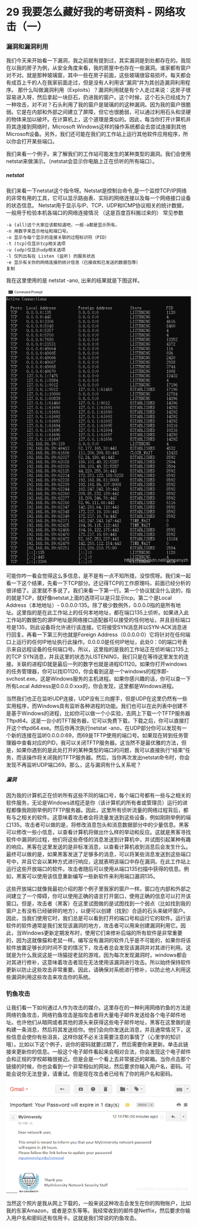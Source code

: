 # 29 我要怎么藏好我的考研资料 - 网络攻击（一）

### 漏洞和漏洞利用

我们今天来开始看一下漏洞，我之前就有提到过，其实漏洞是到处都存在的。我现在以我的房子为例，从安全角度来看，我的房屋中也存在一些漏洞。谁家都有窗户对不对。就是那种玻璃窗，其中一些在房子前面，这些玻璃很容易损坏。每天都会有成百上千的人在我家前面走过，但是没有人利用该“漏洞“并为其创造漏洞利用程序。 那什么叫做漏洞利用（Exploits）？漏洞利用就是有个人走过来说：这房子很容易进入呀，然后拿起一块巨石，扔进我的窗户。这个时候，这个石头已经成为了一种攻击，对不对？石头利用了我的窗户是玻璃的的这种漏洞。因为我的窗户很脆弱。它是在内部和外部之间建立了屏障，但它也很脆弱，可以通过利用石头和坚硬的物体来加以破坏。在计算机上，这个道理是类似的。因此，每当你打开计算机并将其连接到网络时，Microsoft Windows这样的操作系统都会去尝试连接到其他Microsoft设备。另外，我们还可能在我们的工作站上运行其他软件应用程序，所以你会打开某些端口。

我们来看一个例子。来了解我们的工作站可能发生的某种类型的漏洞。我们会使用netstat来做演示。（netstat会显示你电脑上正在侦听的所有端口）。

##### netstat

我们来看一下netstat这个指令呀。Netstat是控制台命令,是一个监控TCP/IP网络的非常有用的工具，它可以显示路由表、实际的网络连接以及每一个网络接口设备的状态信息。 Netstat用于显示与IP、TCP、UDP和ICMP协议相关的统计数据，一般用于检验本机各端口的网络连接情况 （这是百度百科搬过来的） 常见参数

```plaintext
-a (all)这个大家应该都知道吧，一般-a都是显示所有。
-n 用数字来显示地址和端口号。
-o 显示与每个显示的连接关联的过程标识符（PID）
-t (tcp)仅显示tcp相关选项
-u (udp)仅显示udp相关选项
-l 仅列出有在 Listen (监听) 的服务状态
-e 显示有关你的网络连接的统计信息（已接收和已发送的数据包等）
复制
```

我在这里使用的是 netstat -ano, 出来的结果就是下图这样。

![在这里插入图片描述](assets/20210219170024914.png)

可能你咋一看会觉得这么多信息，是不是有一点不知所措，没惊慌呀。我们来一起看一下这个结果，先看一下TCP部分。还记得TCP的工作原理吗，前面已经分析的很详细了。这里就不多说了。我们来看一下第一行。第一个协议就没什么说的，指的就是TCP，就好像netstat上面的选项可以是只显示tcp。第二个是Local Address（本地地址）- 0.0.0.0:135。除了极少数例外，0.0.0.0指的是所有地址。这里指的是在此工作站上的任何本地地址，都在端口135上侦听。如果进入此工作站的数据包的源IP地址是网络接口适配器可以接受的任何地址，并且目标端口号是135，则此设备将允许进行该连接。它将接受SYN消息并以SYN-ACK消息进行回复。再看一下第三列也就是Foreign Address（0.0.0.0:0）它将针对在任何端口上运行的任何IP地址执行此操作。0.0.0.0是任何IP地址，此处0：0的端口号表示来自远程设备的任何端口号。所以，这里指的是我的工作站正在侦听端口135上的TCP SYN消息，并且这里的状态为LISTENING，我们只是在等待这里发生的连接。关联的进程ID就是最后一列的数字也就是进程ID1120。如果你打开windows的任务管理器，你可以找ID1120，你会看到这是一个windows的程序即-svchost.exe。这是Windows服务的主机进程。如果你感兴趣的话，你可以查一下所有Local Address是0.0.0.0:xxx的，你会发现，这里都是Windows进程。

当然我们也正在监听UDP连接，UDP没有三向握手，但是UDP在这里仍然有一些实用程序，而Windows具有监听各种进程的功能。我们也可以在此列表中创建不是基于Windows的进程，比如你可以做一个小实验，去网上下载一个TFTP服务器Tftpd64。这是一台小的TFT服务器，它可以免费下载，下载之后，你可以直接打开这个tftpd64.exe。然后你再次执行netstat -ano，在UDP部分你可以发现有一个新的连接在监听0.0.0.0:69，而69是TFTP使用的端口号。如果现在转到任务管理器中查看对应的PID，我可以关闭TFTP服务器。这当然不是最优雅的方法，但是，如果你遇到的是此处打开的某种类型的端口的问题，我可以直接执行“结束”任务，而该操作将关闭我的TFTP服务器。然后，当你再次发出netstat命令时，你会发现不再监听UDP端口69。那么，这与漏洞有什么关系呢？

##### 漏洞

因为我的计算机正在侦听所有这些不同的端口号，每个端口号都有一些与之相关的软件服务，无论是Windows进程还是你（该计算机的所有者或管理员）运行的进程都像我刚刚举例的TFTP服务器。因此，这里所有侦听流量的网络过程背后，都有与之相关的软件。这意味着攻击者会将流量发送到这些设备，例如刚刚举例的端口135。攻击者可以做的是，将修改消息包头和消息数据部分中的少量信息。黑客可以修改一些小信息，以查看计算机将做出什么样的举动和反应。这就是黑客寻找软件中漏洞的过程，他们将这些奇怪的消息发送到计算机中，并试图引起某种有趣的响应。黑客在这里发送的是非标准消息，以查看计算机收到消息后会发生什么。最终可以做的是，如果黑客发送了足够多的消息，可以将某些消息发送到这些端口号中，并且它会以某种方式进行响应，这就表明该端口中存在漏洞。在此工作站上运行这些开放端口的软件。攻击者随后可以使用从端口135扫描中获得的信息。例如，黑客可以使用该信息重新编写一些新软件来利用端口漏洞135。

这些开放端口就像我最初介绍的那个例子里我家的窗户一样。窗口在内部和外部之间建立了一个障碍，你可以使用正确的语言打开窗口，使用正确的信息可以打开该窗口。但是，攻击者（黑客）在这里试图做的是试图找到一个弱点（比如找到我的窗户上有没有已经破碎的地方），以便可以创建（找到）合适的石头来破坏窗户。因此，当我们使用它时，我们总是可以看到打开的端口号和运行它的软件。运行该软件的软件通常是我们发现该漏洞的地方，攻击者可以用来创建漏洞利用它。因此，当Windows更新定期发布时，使用它们来修补后端的所有软件是非常重要的，因为这就像猫和老鼠一样。编写没有漏洞的软件几乎是不可能的，如果你将该软件放置足够长的时间不变的情况下，攻击者总会发现该漏洞并对其进行利用。这就是为什么我说这是一场猫捉老鼠的游戏，因为每次发现漏洞时，windows都会对其进行修补，这意味着攻击者现在无法使用该漏洞进行攻击。所以始终保持软件更新以防止这些攻击非常重要。因此，请确保对系统进行修补，以防止他人利用这些漏洞利用这些攻击来攻击你的系统。

### 钓鱼攻击

让我们看一下如何通过人作为攻击的媒介。这里存在的一种利用网络钓鱼的方法是网络钓鱼攻击，网络钓鱼攻击是指攻击者将大量电子邮件发送给各个电子邮件地址。也许他们从暗网或者其他的源头来获得这些电子邮件地址，黑客在这里做的是构建一条消息，然后将其发送给你。他们会向你发送此消息，并且通常情况下，这些信息会使你有些沮丧，这样你就不必关注需要注意的事情了（心里学的知识哦）。比如以下这个例子，说你的密码就要过期了，然后需要你来更新。单击此链接来更新你的信息。一般这个电子邮件看起来会相对合法，你会发现这个电子邮件会和正规的学校邮箱很接近。但是会是一个看上去非常接近的邮箱。当你点击那个链接的时候，你也会看到一个非常相似的网站，然后要求你输入用户名，密码。可能会说你无法登录，请重试。但是现在攻击者已经有了你的用户名和密码。

![在这里插入图片描述](assets/20210219170040109.png)

当然这个照片是我从网上下载的，一般来说这种攻击会发生在你的购物账户，比如我的东家Amazon，或者是京东等等。我经常收到的邮件是Netflix，然后要求你输入用户名和密码还有信用卡。这就是我们常说的钓鱼攻击。
